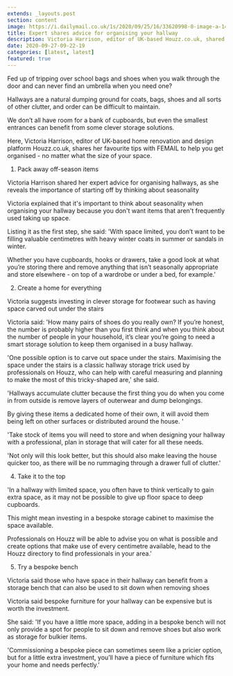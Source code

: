 ```yaml
---
extends: _layouts.post
section: content
image: https://i.dailymail.co.uk/1s/2020/09/25/16/33620998-0-image-a-146_1601046122819.jpg 
title: Expert shares advice for organising your hallway 
description: Victoria Harrison, editor of UK-based Houzz.co.uk, shared her favourite tips with FEMAIL to help you get organised - no matter what the size of your space. 
date: 2020-09-27-09-22-19 
categories: [latest, latest] 
featured: true 
--- 
```

Fed up of tripping over school bags and shoes when you walk through the door and can never find an umbrella when you need one? 

Hallways are a natural dumping ground for coats, bags, shoes and all sorts of other clutter, and order can be difficult to maintain. 

We don’t all have room for a bank of cupboards, but even the smallest entrances can benefit from some clever storage solutions. 

Here, Victoria Harrison, editor of UK-based home renovation and design platform Houzz.co.uk, shares her favourite tips with FEMAIL to help you get organised - no matter what the size of your space. 



1. Pack away off-season items 

Victoria Harrison shared her expert advice for organising hallways, as she reveals the importance of starting off by thinking about seasonality 

Victoria explained that it's important to think about seasonality when organising your hallway because you don't want items that aren't frequently used taking up space. 

Listing it as the first step, she said: 'With space limited, you don’t want to be filling valuable centimetres with heavy winter coats in summer or sandals in winter. 

Whether you have cupboards, hooks or drawers, take a good look at what you’re storing there and remove anything that isn’t seasonally appropriate and store elsewhere - on top of a wardrobe or under a bed, for example.'

2. Create a home for everything 

Victoria suggests investing in clever storage for footwear such as having space carved out under the stairs 

Victoria said: 'How many pairs of shoes do you really own? If you’re honest, the number is probably higher than you first think and when you think about the number of people in your household, it’s clear you’re going to need a smart storage solution to keep them organised in a busy hallway. 

'One possible option is to carve out space under the stairs. Maximising the space under the stairs is a classic hallway storage trick used by professionals on Houzz, who can help with careful measuring and planning to make the most of this tricky-shaped are,' she said. 

'Hallways accumulate clutter because the first thing you do when you come in from outside is remove layers of outerwear and dump belongings. 

By giving these items a dedicated home of their own, it will avoid them being left on other surfaces or distributed around the house. '

'Take stock of items you will need to store and when designing your hallway with a professional, plan in storage that will cater for all these needs. 

'Not only will this look better, but this should also make leaving the house quicker too, as there will be no rummaging through a drawer full of clutter.'

4. Take it to the top 

'In a hallway with limited space, you often have to think vertically to gain extra space, as it may not be possible to give up floor space to deep cupboards. 

This might mean investing in a bespoke storage cabinet to maximise the space available. 

Professionals on Houzz will be able to advise you on what is possible and create options that make use of every centimetre available, head to the Houzz directory to find professionals in your area.'

5. Try a bespoke bench 

Victoria said those who have space in their hallway can benefit from a storage bench that can also be used to sit down when removing shoes 

Victoria said bespoke furniture for your hallway can be expensive but is worth the investment. 

She said: 'If you have a little more space, adding in a bespoke bench will not only provide a spot for people to sit down and remove shoes but also work as storage for bulkier items. 

'Commissioning a bespoke piece can sometimes seem like a pricier option, but for a little extra investment, you’ll have a piece of furniture which fits your home and needs perfectly.'

